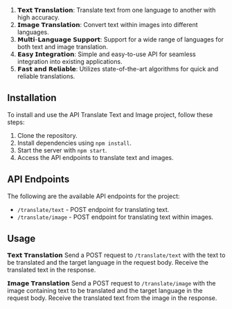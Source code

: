 1. 𝗧𝗲𝘅𝘁 𝗧𝗿𝗮𝗻𝘀𝗹𝗮𝘁𝗶𝗼𝗻: Translate text from one language to another with high accuracy.
2. 𝗜𝗺𝗮𝗴𝗲 𝗧𝗿𝗮𝗻𝘀𝗹𝗮𝘁𝗶𝗼𝗻: Convert text within images into different languages.
3. 𝗠𝘂𝗹𝘁𝗶-𝗟𝗮𝗻𝗴𝘂𝗮𝗴𝗲 𝗦𝘂𝗽𝗽𝗼𝗿𝘁: Support for a wide range of languages for both text and image translation.
3. 𝗘𝗮𝘀𝘆 𝗜𝗻𝘁𝗲𝗴𝗿𝗮𝘁𝗶𝗼𝗻: Simple and easy-to-use API for seamless integration into existing applications.
4. 𝗙𝗮𝘀𝘁 𝗮𝗻𝗱 𝗥𝗲𝗹𝗶𝗮𝗯𝗹𝗲: Utilizes state-of-the-art algorithms for quick and reliable translations.

## Installation
To install and use the API Translate Text and Image project, follow these steps:
1. Clone the repository.
2. Install dependencies using `npm install`.
3. Start the server with `npm start`.
4. Access the API endpoints to translate text and images.

## API Endpoints
The following are the available API endpoints for the project:
- `/translate/text` - POST endpoint for translating text.
- `/translate/image` - POST endpoint for translating text within images.

## Usage
𝗧𝗲𝘅𝘁 𝗧𝗿𝗮𝗻𝘀𝗹𝗮𝘁𝗶𝗼𝗻
Send a POST request to `/translate/text` with the text to be translated and the target language in the request body. Receive the translated text in the response.

𝗜𝗺𝗮𝗴𝗲 𝗧𝗿𝗮𝗻𝘀𝗹𝗮𝘁𝗶𝗼𝗻
Send a POST request to `/translate/image` with the image containing text to be translated and the target language in the request body. Receive the translated text from the image in the response.

